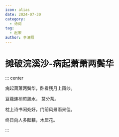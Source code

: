 ```yaml
---
icon: alias
date: 2024-07-30
category:
  - 诗词
tag:
  - 赵宋
author: 李清照
---
```


# 摊破浣溪沙-病起萧萧两鬓华

<!-- more -->


::: center 

病起萧萧两鬓华，卧看残月上窗纱。

豆蔻连梢煎熟水， 莫分茶。

枕上诗书闲处好，门前风景雨来佳。

终日向人多酝藉，木犀花。

:::